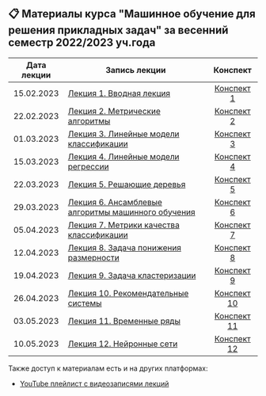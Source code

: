 ## 📋 Материалы курса "Машинное обучение для решения прикладных задач" за весенний семестр 2022/2023 уч.года

Дата лекции | Запись лекции | Конспект 
|:----:|----|:----:|
|15.02.2023| [Лекция 1. Вводная лекция](https://youtube.com/live/yGjpLjQk3Ug) | [Конспект 1](https://colab.research.google.com/drive/1hTgyT40O6Q-7iVVrjt4aXBkG-urvfo0W?usp=sharing) 
|22.02.2023| [Лекция 2. Метрические алгоритмы](https://youtube.com/live/Qf2qjdTpfK8) | [Конспект 2](https://colab.research.google.com/drive/19JVe3N1ZOqLDbV_NWTE6PbfrY6BE8Vg6?usp=sharing) 
|01.03.2023| [Лекция 3. Линейные модели классификации](https://www.youtube.com/live/tufpniPKvEc) | [Конспект 3](https://colab.research.google.com/drive/1xjX_YnXcRr8HSiYLByMHxEIAADqs7QES?usp=sharing) 
|15.03.2023| [Лекция 4. Линейные модели регрессии](https://youtube.com/live/hKsJ9aFIK38) | [Конспект 4](https://colab.research.google.com/drive/1MhWrDx0RsNrt4DWsk583Xb-CAm6z27s8?usp=sharing) 
|22.03.2023| [Лекция 5. Решающие деревья](https://youtube.com/live/SpY-2LCbu38) | [Конспект 5](https://colab.research.google.com/drive/1CT_Y0kuM8tloOoamvYaP-OiPuory2fDn?usp=sharing) 
|29.03.2023| [Лекция 6. Ансамблевые алгоритмы машинного обучения](https://www.youtube.com/live/1MpzRDMG3vs) | [Конспект 6](https://colab.research.google.com/drive/1LrqEyfmOKJQdvgxZ56qPcJ_YjJFnP_Ka?usp=sharing) 
|05.04.2023| [Лекция 7. Метрики качества классификации](https://youtube.com/live/MYxudX3fi2I) | [Конспект 7](https://colab.research.google.com/drive/12xpYdqi1S4y68FYHym2rZ3wzHSm8cSLm?usp=sharing) 
|12.04.2023| [Лекция 8. Задача понижения размерности](https://www.youtube.com/live/u5mJy6aC9hw) | [Конспект 8](https://colab.research.google.com/drive/1ldt1uUd8bJwiuUHrp2xmTKjELYVLcdzZ?usp=sharing) 
|19.04.2023| [Лекция 9. Задача кластеризации](https://www.youtube.com/live/vZx0juL1GGw) | [Конспект 9](https://colab.research.google.com/drive/12UxgMBnwO5nnlPe9E8sEHItyzR_HRwkG?usp=sharing) 
|26.04.2023| [Лекция 10. Рекомендательные системы](https://youtube.com/live/UESIuLhc9Yc) | [Конспект 10](https://colab.research.google.com/drive/1aignzmtgTjC8HErXwUJzWlqDcmR8NdCg?usp=sharing ) 
|03.05.2023| [Лекция 11. Временные ряды](https://youtube.com/live/MDZiSdEDojE) | [Конспект 11](https://colab.research.google.com/drive/10UhNjkahEa_baKTrhPS1XrEJ3P2qQxrO) 
|10.05.2023| [Лекция 12. Нейронные сети](https://youtube.com/live/gtD9h7cRdH8) | [Конспект 12](https://colab.research.google.com/drive/1Kw6zyWcEbR2cHTWYgSuy_VcSJkG6Va9V?usp=sharing) 

Также доступ к материалам есть и на других платформах:

* [YouTube плейлист с видеозаписями лекций](https://youtube.com/playlist?list=PL2mBTfXHM2qgLPT_viKkw5rxRObG9AL18)
